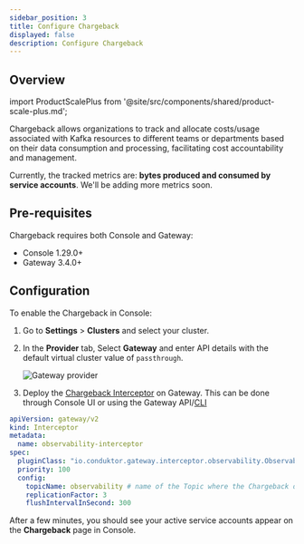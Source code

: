 ```yaml
---
sidebar_position: 3
title: Configure Chargeback
displayed: false
description: Configure Chargeback
---
```


## Overview

import ProductScalePlus from '@site/src/components/shared/product-scale-plus.md';

<ProductScalePlus /> 

<GlossaryTerm>Chargeback</GlossaryTerm> allows organizations to track and allocate costs/usage associated with Kafka resources to different teams or departments based on their data consumption and processing, facilitating cost accountability and management.

Currently, the tracked metrics are: **bytes produced and consumed by service accounts**. We'll be adding more metrics soon.

## Pre-requisites

Chargeback requires both Console and Gateway:

- Console 1.29.0+
- Gateway 3.4.0+

## Configuration

To enable the Chargeback in <GlossaryTerm>Console</GlossaryTerm>:

1. Go to **Settings** > **Clusters** and select your cluster.
1. In the **Provider** tab, Select **Gateway** and enter API details with the default virtual cluster value of `passthrough`.

    ![Gateway provider](/guide/gateway-provider.png)

1. Deploy the [Chargeback Interceptor](/gateway/interceptors/observability/chargeback) on Gateway. This can be done through Console UI or using the Gateway API/[CLI](/gateway/reference/cli-reference)

  ```yaml
  apiVersion: gateway/v2
  kind: Interceptor
  metadata:
    name: observability-interceptor
  spec:
    pluginClass: "io.conduktor.gateway.interceptor.observability.ObservabilityPlugin"
    priority: 100
    config:
      topicName: observability # name of the Topic where the Chargeback data will be stored
      replicationFactor: 3
      flushIntervalInSecond: 300
  ```

After a few minutes, you should see your active service accounts appear on the **Chargeback** page in Console.

